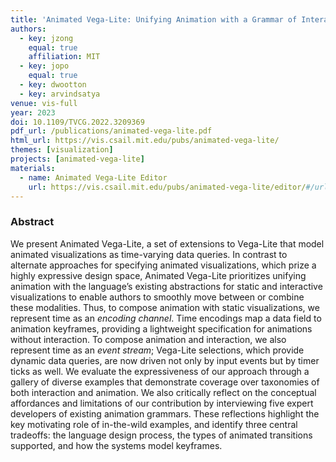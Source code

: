 ```yaml
---
title: 'Animated Vega-Lite: Unifying Animation with a Grammar of Interactive Graphics'
authors:
  - key: jzong
    equal: true
    affiliation: MIT
  - key: jopo
    equal: true
  - key: dwootton
  - key: arvindsatya
venue: vis-full
year: 2023
doi: 10.1109/TVCG.2022.3209369
pdf_url: /publications/animated-vega-lite.pdf
html_url: https://vis.csail.mit.edu/pubs/animated-vega-lite/
themes: [visualization]
projects: [animated-vega-lite]
materials:
  - name: Animated Vega-Lite Editor
    url: https://vis.csail.mit.edu/pubs/animated-vega-lite/editor/#/url/vega-lite/N4IgJghgLhIFygK4CcA28QAspQA4Gc4B6I5CAdwDoBzASyk0QCNF8BTZAYwHsA7KNv0o8AtkQBubahAlSIAWkgx2UfERER8A5ESUzpuEbV5gOlAFb4+IAL4AaEBuQBrDLm7GoIB7ghkR+PAA2qC8ECJsGACebH7eIOyobJxeCCBQUbiRcCDunvHWOVC0Eci2DkzGYPCgxriIqSBkvNSRDka88ACMAJwArH3tEAAe8ABMAAwTgwkCuPB9NjYAug5QzfgAZtzIIsGgm7So2jW5fuHRsWVLqyCCPGDG1Kc8qDunh2yo1Tk8iPzIKLxJKtEzwXiIVCoewgUZpT7fDCbDjFVD0IFrTLZEAAR0QEH49GgtEk5RAQPhtC+PxAaORAH02MMsil4hkshg8QTijBiqSYcUIh8qYicjE4g58JwIElTs1WsEJnY+lMJssYc42BSDiKaX8AUClksgA
---
```


### Abstract

We present Animated Vega-Lite, a set of extensions to Vega-Lite that model animated visualizations as time-varying data queries. In contrast to alternate approaches for specifying animated visualizations, which prize a highly expressive design space, Animated Vega-Lite prioritizes unifying animation with the language’s existing abstractions for static and interactive visualizations to enable authors to smoothly move between or combine these modalities. Thus, to compose animation with static visualizations, we represent time as an _encoding channel_. Time encodings map a data field to animation keyframes, providing a lightweight specification for animations without interaction. To compose animation and interaction, we also represent time as an _event stream_; Vega-Lite selections, which provide dynamic data queries, are now driven not only by input events but by timer ticks as well. We evaluate the expressiveness of our approach through a gallery of diverse examples that demonstrate coverage over taxonomies of both interaction and animation. We also critically reflect on the conceptual affordances and limitations of our contribution by interviewing five expert developers of existing animation grammars. These reflections highlight the key motivating role of in-the-wild examples, and identify three central tradeoffs: the language design process, the types of animated transitions supported, and how the systems model keyframes.
